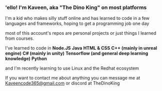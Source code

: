 ### 'ello! I'm Kaveen, aka "The Dino King" on most platforms

I'm a kid who makes silly stuff online and has learned to code in a few languages and frameworks, hoping to get a programming job one day

most of this account's repos are personal projects or just things I learned from courses.

I've learned to code in
  **Node.JS**
  **Java**
  **HTML & CSS**
  **C++ (mainly in unreal engine)**
  **C# (mainly in unity)**
  **Tensorflow (and general deep learning knowledge)**
  **Python**

and I'm recently learning to use Linux and the Redhat ecosystem

If you want to contact me about anything you can message me at Kaveencode365@gmail.com or discord at TheDinoKing

<!--
 Work to revamp this later as its kinda boring lmao
-->
